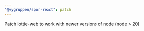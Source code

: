 ```yaml
---
"@vygruppen/spor-react": patch
---
```


Patch lottie-web to work with newer versions of node (node > 20)
